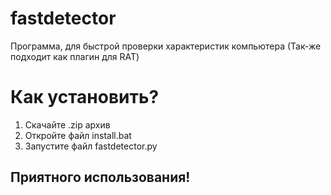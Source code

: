 # fastdetector
Программа, для быстрой проверки характеристик компьютера (Так-же подходит как плагин для RAT)
# Как установить?
1. Скачайте .zip архив
2. Откройте файл install.bat
3. Запустите файл fastdetector.py 
## Приятного использования!
